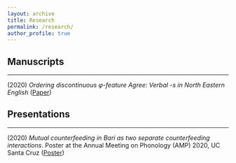 ```yaml
---
layout: archive
title: Research
permalink: /research/
author_profile: true
---
```


## Manuscripts
---
(2020) *Ordering discontinuous &phi;-feature Agree: Verbal -s in North Eastern English* ([Paper](https://robertfritzsche.github.io/fritzsche.github.io/files/vbls-submission-version_4_1.pdf))

## Presentations
---
(2020) *Mutual counterfeeding in Bari as two separate counterfeeding interactions*. Poster at the Annual Meeting on Phonology (AMP) 2020, UC Santa Cruz ([Poster](https://robertfritzsche.github.io/fritzsche.github.io/files/fritzsche-mcf-amp2020.pdf))
